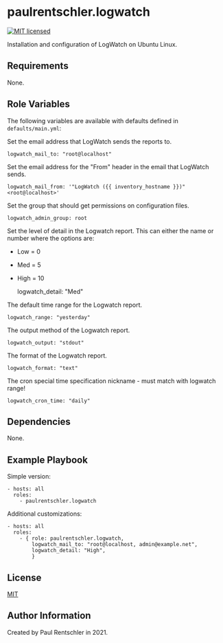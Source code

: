 paulrentschler.logwatch
=======================

[![MIT licensed][mit-badge]][mit-link]

Installation and configuration of LogWatch on Ubuntu Linux.


Requirements
------------

None.


Role Variables
--------------

The following variables are available with defaults defined in `defaults/main.yml`:

Set the email address that LogWatch sends the reports to.

    logwatch_mail_to: "root@localhost"

Set the email address for the "From" header in the email that LogWatch sends.

    logwatch_mail_from: '"LogWatch ({{ inventory_hostname }})" <root@localhost>'

Set the group that should get permissions on configuration files.

    logwatch_admin_group: root

Set the level of detail in the Logwatch report. This can either the name or number where the options are:

* Low = 0
* Med = 5
* High = 10

    logwatch_detail: "Med"

The default time range for the Logwatch report.

    logwatch_range: "yesterday"

The output method of the Logwatch report.

    logwatch_output: "stdout"

The format of the Logwatch report.

    logwatch_format: "text"

The cron special time specification nickname - must match with logwatch range!

    logwatch_cron_time: "daily"


Dependencies
------------

None.


Example Playbook
----------------

Simple version:

    - hosts: all
      roles:
        - paulrentschler.logwatch

Additional customizations:

    - hosts: all
      roles:
        - { role: paulrentschler.logwatch,
            logwatch_mail_to: "root@localhost, admin@example.net",
            logwatch_detail: "High",
            }


License
-------

[MIT][mit-link]


Author Information
------------------

Created by Paul Rentschler in 2021.


[mit-badge]: https://img.shields.io/badge/license-MIT-blue.svg
[mit-link]: https://github.com/paulrentschler/ansible-role-logwatch/blob/master/LICENSE
